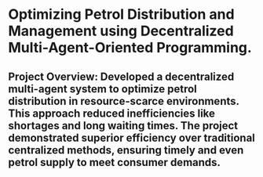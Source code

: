 # Optimizing Petrol Distribution and Management using Decentralized Multi-Agent-Oriented Programming.

## Project Overview: Developed a decentralized multi-agent system to optimize petrol distribution in resource-scarce environments. This approach reduced inefficiencies like shortages and long waiting times. The project demonstrated superior efficiency over traditional centralized methods, ensuring timely and even petrol supply to meet consumer demands.
